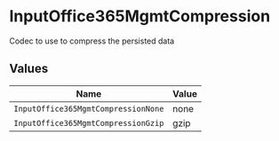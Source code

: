 # InputOffice365MgmtCompression

Codec to use to compress the persisted data


## Values

| Name                                | Value                               |
| ----------------------------------- | ----------------------------------- |
| `InputOffice365MgmtCompressionNone` | none                                |
| `InputOffice365MgmtCompressionGzip` | gzip                                |